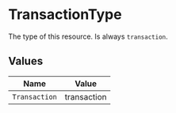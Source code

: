 # TransactionType

The type of this resource. Is always `transaction`.


## Values

| Name          | Value         |
| ------------- | ------------- |
| `Transaction` | transaction   |